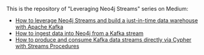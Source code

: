 This is the repository of "Leveraging Neo4j Streams" series on Medium:

* [How to leverage Neo4j Streams and build a just-in-time data warehouse with Apache Kafka](https://medium.com/free-code-camp/how-to-leverage-neo4j-streams-and-build-a-just-in-time-data-warehouse-64adf290f093)
* [How to ingest data into Neo4j from a Kafka stream](https://medium.com/free-code-camp/how-to-ingest-data-into-neo4j-from-a-kafka-stream-a34f574f5655)
* [How to produce and consume Kafka data streams directly via Cypher with Streams Procedures](https://medium.com/free-code-camp/how-to-produce-and-consume-data-streams-directly-via-cypher-with-streams-procedures-52cbc5f543f1)

